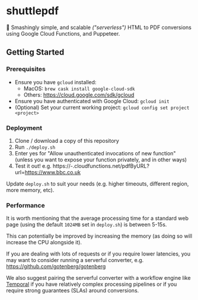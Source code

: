 # shuttlepdf

📃 Smashingly simple, and scalable _("serverless")_ HTML to PDF conversions using Google Cloud Functions, and Puppeteer.


## Getting Started

### Prerequisites

- Ensure you have `gcloud` installed:
    - MacOS: `brew cask install google-cloud-sdk`
    - Others: https://cloud.google.com/sdk/gcloud
- Ensure you have authenticated with Google Cloud: `gcloud init`
- (Optional) Set your current working project: `gcloud config set project <project>`

### Deployment

1. Clone / download a copy of this repository
2. Run `./deploy.sh`
3. Enter yes for "Allow unauthenticated invocations of new function" (unless you want to expose your function privately, and in other ways)
4. Test it out! e.g. https://<region>-<project>.cloudfunctions.net/pdfByURL?url=https://www.bbc.co.uk

Update `deploy.sh` to suit your needs (e.g. higher timeouts, different region, more memory, etc).

### Performance

It is worth mentioning that the average processing time for a standard web page (using the default `1024MB` set in `deploy.sh`) is between 5-15s.

This can potentially be improved by increasing the memory (as doing so will increase the CPU alongside it).

If you are dealing with lots of requests or if you require lower latencies, you may want to consider running a serverful converter, e.g. https://github.com/gotenberg/gotenberg

We also suggest pairing the serverful converter with a workflow engine like [Temporal](https://temporal.io/) if you have relatively complex processing pipelines or if you require strong guarantees (SLAs) around conversions.
